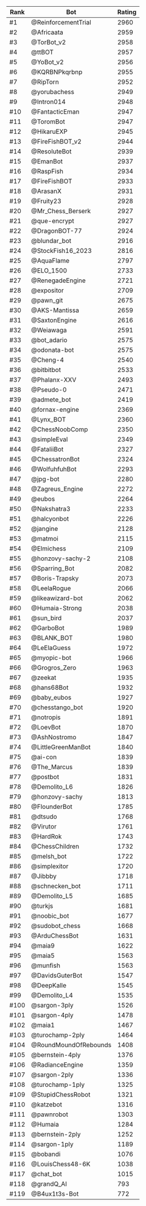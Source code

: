 Rank|Bot|Rating
---|---|---
#1|@ReinforcementTrial|2960
#2|@Africaata|2959
#3|@TorBot_v2|2958
#4|@ttBOT|2957
#5|@YoBot_v2|2956
#6|@KQRBNPkqrbnp|2955
#7|@RipTorn|2952
#8|@yorubachess|2949
#9|@Intron014|2948
#10|@FantacticEman|2947
#11|@ToromBot|2947
#12|@HikaruEXP|2945
#13|@FireFishBOT_v2|2944
#14|@ResoluteBot|2939
#15|@EmanBot|2937
#16|@RaspFish|2934
#17|@FireFishBOT|2933
#18|@ArasanX|2931
#19|@Fruity23|2928
#20|@Mr_Chess_Berserk|2927
#21|@que-encrypt|2927
#22|@DragonBOT-77|2924
#23|@blundar_bot|2916
#24|@StockFish16_2023|2816
#25|@AquaFlame|2797
#26|@ELO_1500|2733
#27|@RenegadeEngine|2721
#28|@expositor|2709
#29|@pawn_git|2675
#30|@AKS-Mantissa|2659
#31|@SaxtonEngine|2616
#32|@Weiawaga|2591
#33|@bot_adario|2575
#34|@odonata-bot|2575
#35|@Cheng-4|2540
#36|@bitbitbot|2533
#37|@Phalanx-XXV|2493
#38|@Pseudo-0|2471
#39|@admete_bot|2419
#40|@fornax-engine|2369
#41|@Lynx_BOT|2360
#42|@ChessNoobComp|2350
#43|@simpleEval|2349
#44|@FataliiBot|2327
#45|@ChessatronBot|2324
#46|@WolfuhfuhBot|2293
#47|@jpg-bot|2280
#48|@Zagreus_Engine|2272
#49|@eubos|2264
#50|@Nakshatra3|2233
#51|@halcyonbot|2226
#52|@jangine|2128
#53|@matmoi|2115
#54|@Elmichess|2109
#55|@honzovy-sachy-2|2108
#56|@Sparring_Bot|2082
#57|@Boris-Trapsky|2073
#58|@LeelaRogue|2066
#59|@likeawizard-bot|2062
#60|@Humaia-Strong|2038
#61|@sun_bird|2037
#62|@GarboBot|1989
#63|@BLANK_BOT|1980
#64|@LeElaGuess|1972
#65|@myopic-bot|1966
#66|@Grogros_Zero|1963
#67|@zeekat|1935
#68|@hans68Bot|1932
#69|@baby_eubos|1927
#70|@chesstango_bot|1920
#71|@notropis|1891
#72|@LoevBot|1870
#73|@AshNostromo|1847
#74|@LittleGreenManBot|1840
#75|@ai-con|1839
#76|@The_Marcus|1839
#77|@postbot|1831
#78|@Demolito_L6|1826
#79|@honzovy-sachy|1813
#80|@FlounderBot|1785
#81|@dtsudo|1768
#82|@Virutor|1761
#83|@HardRok|1743
#84|@ChessChildren|1732
#85|@melsh_bot|1722
#86|@simplexitor|1720
#87|@Jibbby|1718
#88|@schnecken_bot|1711
#89|@Demolito_L5|1685
#90|@turkjs|1681
#91|@noobic_bot|1677
#92|@sudobot_chess|1668
#93|@ArduChessBot|1631
#94|@maia9|1622
#95|@maia5|1563
#96|@munfish|1563
#97|@DavidsGuterBot|1547
#98|@DeepKalle|1545
#99|@Demolito_L4|1535
#100|@sargon-3ply|1526
#101|@sargon-4ply|1478
#102|@maia1|1467
#103|@turochamp-2ply|1464
#104|@RoundMoundOfRebounds|1408
#105|@bernstein-4ply|1376
#106|@RadianceEngine|1359
#107|@sargon-2ply|1336
#108|@turochamp-1ply|1325
#109|@StupidChessRobot|1321
#110|@katzebot|1316
#111|@pawnrobot|1303
#112|@Humaia|1284
#113|@bernstein-2ply|1252
#114|@sargon-1ply|1189
#115|@bobandi|1076
#116|@LouisChess48-6K|1038
#117|@chat_bot|1015
#118|@grandQ_AI|793
#119|@B4ux1t3s-Bot|772
